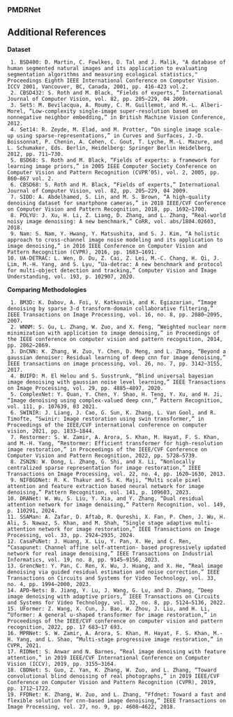 ### PMDRNet

## Additional References

**Dataset**

     1. BSD400: D. Martin, C. Fowlkes, D. Tal and J. Malik, "A database of human segmented natural images and its application to evaluating segmentation algorithms and measuring ecological statistics," Proceedings Eighth IEEE International Conference on Computer Vision. ICCV 2001, Vancouver, BC, Canada, 2001, pp. 416-423 vol.2.
     2. CBSD432: S. Roth and M. Black, “Fields of experts,” International Journal of Computer Vision, vol. 82, pp. 205–229, 04 2009.
     3. Set5: M. Bevilacqua, A. Roumy, C. M. Guillemot, and M.-L. Alberi-Morel, “Low-complexity single-image super-resolution based on nonnegative neighbor embedding,” in British Machine Vision Conference, 2012.
     4. Set14: R. Zeyde, M. Elad, and M. Protter, “On single image scale-up using sparse-representations,” in Curves and Surfaces, J.-D. Boissonnat, P. Chenin, A. Cohen, C. Gout, T. Lyche, M.-L. Mazure, and L. Schumaker, Eds. Berlin, Heidelberg: Springer Berlin Heidelberg, 2012, pp. 711–730.
     5. BSD68: S. Roth and M. Black, “Fields of experts: a framework for learning image priors,” in 2005 IEEE Computer Society Conference on Computer Vision and Pattern Recognition (CVPR’05), vol. 2, 2005, pp. 860–867 vol. 2.
     6. CBSD68: S. Roth and M. Black, “Fields of experts,” International Journal of Computer Vision, vol. 82, pp. 205–229, 04 2009.
     7. SIDD: A. Abdelhamed, S. Lin, and M. S. Brown, “A high-quality denoising dataset for smartphone cameras,” in 2018 IEEE/CVF Conference on Computer Vision and Pattern Recognition, 2018, pp. 1692–1700.
     8. POLYU: J. Xu, H. Li, Z. Liang, D. Zhang, and L. Zhang, “Real-world noisy image denoising: A new benchmark,” CoRR, vol. abs/1804.02603, 2018.
     9. Nam: S. Nam, Y. Hwang, Y. Matsushita, and S. J. Kim, “A holistic approach to cross-channel image noise modeling and its application to image denoising,” in 2016 IEEE Conference on Computer Vision and Pattern Recognition (CVPR), 2016, pp. 1683–1691.
    10. UA-DETRAC: L. Wen, D. Du, Z. Cai, Z. Lei, M.-C. Chang, H. Qi, J. Lim, M.-H. Yang, and S. Lyu, “Ua-detrac: A new benchmark and protocol for multi-object detection and tracking,” Computer Vision and Image Understanding, vol. 193, p. 102907, 2020.

**Comparing Methodologies**

     1. BM3D: K. Dabov, A. Foi, V. Katkovnik, and K. Egiazarian, “Image denoising by sparse 3-d transform-domain collaborative filtering,” IEEE Transactions on Image Processing, vol. 16, no. 8, pp. 2080–2095, 2007.
     2. WNNM: S. Gu, L. Zhang, W. Zuo, and X. Feng, “Weighted nuclear norm minimization with application to image denoising,” in Proceedings of the IEEE conference on computer vision and pattern recognition, 2014, pp. 2862–2869.
     3. DnCNN: K. Zhang, W. Zuo, Y. Chen, D. Meng, and L. Zhang, “Beyond a gaussian denoiser: Residual learning of deep cnn for image denoising,” IEEE transactions on image processing, vol. 26, no. 7, pp. 3142–3155, 2017.
     4. BUIFD: M. El Helou and S. Susstrunk, “Blind universal bayesian image denoising with gaussian noise level learning,” IEEE Transactions on Image Processing, vol. 29, pp. 4885–4897, 2020.
     5. ComplexNet: Y. Quan, Y. Chen, Y. Shao, H. Teng, Y. Xu, and H. Ji, “Image denoising using complex-valued deep cnn,” Pattern Recognition, vol. 111, p. 107639, 03 2021.
     6. SWINIR: J. Liang, J. Cao, G. Sun, K. Zhang, L. Van Gool, and R. Timofte, “Swinir: Image restoration using swin transformer,” in Proceedings of the IEEE/CVF international conference on computer vision, 2021, pp. 1833–1844.
     7. Restormer: S. W. Zamir, A. Arora, S. Khan, M. Hayat, F. S. Khan, and M.-H. Yang, “Restormer: Efficient transformer for high-resolution image restoration,” in Proceedings of the IEEE/CVF Conference on Computer Vision and Pattern Recognition, 2022, pp. 5728–5739.
     8. ZSN2N: W. Dong, L. Zhang, G. Shi, and X. Li, “Nonlocally centralized sparse representation for image restoration,” IEEE Transactions on Image Processing, vol. 22, no. 4, pp. 1620–1630, 2013.
     9. NIFBGDNet: R. K. Thakur and S. K. Maji, “Multi scale pixel attention and feature extraction based neural network for image denoising,” Pattern Recognition, vol. 141, p. 109603, 2023.
    10. DRANet: W. Wu, S. Liu, Y. Xia, and Y. Zhang, “Dual residual attention network for image denoising,” Pattern Recognition, vol. 149, p. 110291, 2024.
    11. SSAMan: A. Zafar, D. Aftab, R. Qureshi, X. Fan, P. Chen, J. Wu, H. Ali, S. Nawaz, S. Khan, and M. Shah, “Single stage adaptive multi-attention network for image restoration,” IEEE Transactions on Image Processing, vol. 33, pp. 2924–2935, 2024.
    12. CasaPuNet: J. Huang, X. Liu, Y. Pan, X. He, and C. Ren, “Casapunet: Channel affine self-attention- based progressively updated network for real image denoising,” IEEE Transactions on Industrial Informatics, vol. 19, no. 8, pp. 9145–9156, 2023.
    13. GrencNet: Y. Pan, C. Ren, X. Wu, J. Huang, and X. He, “Real image denoising via guided residual estimation and noise correction,” IEEE Transactions on Circuits and Systems for Video Technology, vol. 33, no. 4, pp. 1994–2000, 2023.
    14. APD-Nets: B. Jiang, Y. Lu, J. Wang, G. Lu, and D. Zhang, “Deep image denoising with adaptive priors,” IEEE Transactions on Circuits and Systems for Video Technology, vol. 32, no. 8, pp. 5124–5136, 2022.
    15. UFormer: Z. Wang, X. Cun, J. Bao, W. Zhou, J. Liu, and H. Li, “Uformer: A general u-shaped transformer for image restoration,” in Proceedings of the IEEE/CVF conference on computer vision and pattern recognition, 2022, pp. 17 683–17 693.
    16. MPRNet: S. W. Zamir, A. Arora, S. Khan, M. Hayat, F. S. Khan, M.-H. Yang, and L. Shao, “Multi-stage progressive image restoration,” in CVPR, 2021.
    17. RIDNet: S. Anwar and N. Barnes, “Real image denoising with feature attention,” in 2019 IEEE/CVF International Conference on Computer Vision (ICCV), 2019, pp. 3155–3164.
    18. CBDNet: S. Guo, Z. Yan, K. Zhang, W. Zuo, and L. Zhang, “Toward convolutional blind denoising of real photographs,” in 2019 IEEE/CVF Conference on Computer Vision and Pattern Recognition (CVPR), 2019, pp. 1712–1722.
    19. FFDNet: K. Zhang, W. Zuo, and L. Zhang, “Ffdnet: Toward a fast and flexible solution for cnn-based image denoising,” IEEE Transactions on Image Processing, vol. 27, no. 9, pp. 4608–4622, 2018.
